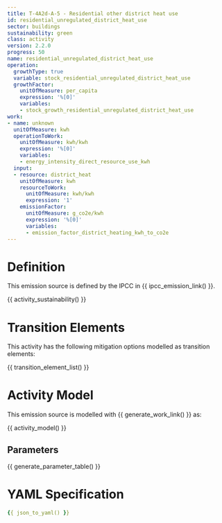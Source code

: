 ```yaml
---
title: T-4A2d-A-5 - Residential other district heat use
id: residential_unregulated_district_heat_use
sector: buildings
sustainability: green
class: activity
version: 2.2.0
progress: 50
name: residential_unregulated_district_heat_use
operation:
  growthType: true
  variable: stock_residential_unregulated_district_heat_use
  growthFactor:
    unitOfMeasure: per_capita
    expression: '%[0]'
    variables:
    - stock_growth_residential_unregulated_district_heat_use
work:
- name: unknown
  unitOfMeasure: kwh
  operationToWork:
    unitOfMeasure: kwh/kwh
    expression: '%[0]'
    variables:
    - energy_intensity_direct_resource_use_kwh
  input:
  - resource: district_heat
    unitOfMeasure: kwh
    resourceToWork:
      unitOfMeasure: kwh/kwh
      expression: '1'
    emissionFactor:
      unitOfMeasure: g_co2e/kwh
      expression: '%[0]'
      variables:
      - emission_factor_district_heating_kwh_to_co2e
---
```

# Definition
This emission source is defined by the IPCC in {{ ipcc_emission_link() }}.


{{ activity_sustainability() }}

# Transition Elements

This activity has the following mitigation options modelled as transition elements:

{{ transition_element_list() }}

# Activity Model
This emission source is modelled with {{ generate_work_link() }} as:

{{ activity_model() }}

## Parameters

{{ generate_parameter_table() }}

# YAML Specification

```yaml
{{ json_to_yaml() }}
```